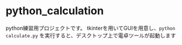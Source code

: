 # python_calculation
python練習用プロジェクトです。
tkinterを用いてGUIを用意し、`python calculate.py` を実行すると、デスクトップ上で電卓ツールが起動します